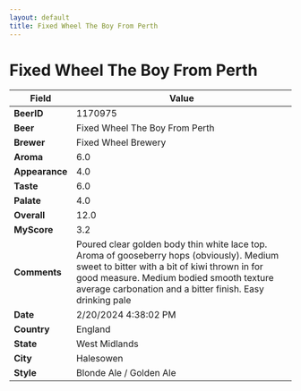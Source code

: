 ```yaml
---
layout: default
title: Fixed Wheel The Boy From Perth
---
```


# Fixed Wheel The Boy From Perth

| Field         | Value     |
|---------------|-----------|
| **BeerID** | 1170975 |
| **Beer** | Fixed Wheel The Boy From Perth |
| **Brewer** | Fixed Wheel Brewery |
| **Aroma** | 6.0 |
| **Appearance** | 4.0 |
| **Taste** | 6.0 |
| **Palate** | 4.0 |
| **Overall** | 12.0 |
| **MyScore** | 3.2 |
| **Comments** | Poured clear golden body thin white lace top. Aroma of gooseberry hops (obviously). Medium sweet to bitter with a bit of kiwi thrown in for good measure. Medium bodied smooth texture average carbonation and a bitter finish. Easy drinking pale  |
| **Date** | 2/20/2024 4:38:02 PM |
| **Country** | England |
| **State** | West Midlands |
| **City** | Halesowen |
| **Style** | Blonde Ale / Golden Ale |

